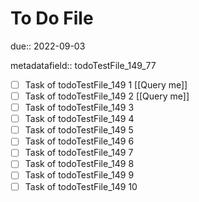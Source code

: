 # To Do File

due:: 2022-09-03

metadatafield:: todoTestFile_149_77

- [ ] Task of todoTestFile_149 1 [[Query me]]
- [ ] Task of todoTestFile_149 2 [[Query me]]
- [ ] Task of todoTestFile_149 3
- [ ] Task of todoTestFile_149 4
- [ ] Task of todoTestFile_149 5
- [ ] Task of todoTestFile_149 6
- [ ] Task of todoTestFile_149 7
- [ ] Task of todoTestFile_149 8
- [ ] Task of todoTestFile_149 9
- [ ] Task of todoTestFile_149 10